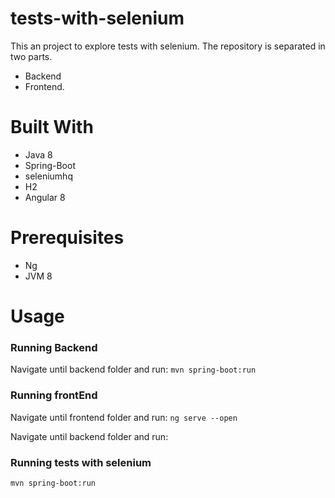 # tests-with-selenium
 
This an project to explore tests with selenium.
The repository is separated in two parts.

- Backend
- Frontend.

# Built With
- Java 8
- Spring-Boot
- seleniumhq
- H2
- Angular 8

# Prerequisites
 - Ng
 - JVM 8
 
# Usage
### Running Backend
Navigate until backend folder and run:
`mvn spring-boot:run`

### Running frontEnd
Navigate until frontend folder and run:
`ng serve --open`

Navigate until backend folder and run:
### Running tests with selenium
`mvn spring-boot:run`


